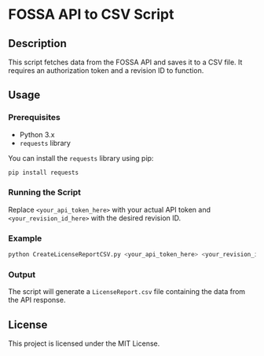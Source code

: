 
# FOSSA API to CSV Script

## Description

This script fetches data from the FOSSA API and saves it to a CSV file. It requires an authorization token and a revision ID to function.

## Usage

### Prerequisites

- Python 3.x
- `requests` library

You can install the `requests` library using pip:

```sh
pip install requests
```

### Running the Script



Replace `<your_api_token_here>` with your actual API token and `<your_revision_id_here>` with the desired revision ID.

### Example

```sh
python CreateLicenseReportCSV.py <your_api_token_here> <your_revision_id_here>
```

### Output

The script will generate a `LicenseReport.csv` file containing the data from the API response.


## License

This project is licensed under the MIT License.
